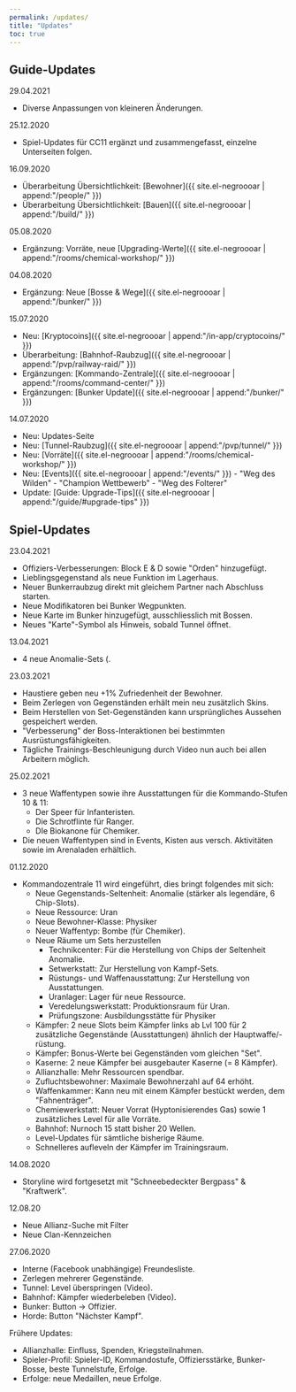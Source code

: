 ```yaml
---
permalink: /updates/
title: "Updates"
toc: true
---
```


## Guide-Updates

29.04.2021
* Diverse Anpassungen von kleineren Änderungen.

25.12.2020
* Spiel-Updates für CC11 ergänzt und zusammengefasst, einzelne Unterseiten folgen.

16.09.2020
* Überarbeitung Übersichtlichkeit: [Bewohner]({{ site.el-negroooar | append:"/people/" }})
* Überarbeitung Übersichtlichkeit: [Bauen]({{ site.el-negroooar | append:"/build/" }})

05.08.2020
* Ergänzung: Vorräte, neue [Upgrading-Werte]({{ site.el-negroooar | append:"/rooms/chemical-workshop/" }}) 

04.08.2020
* Ergänzung: Neue [Bosse & Wege]({{ site.el-negroooar | append:"/bunker/" }}) 


15.07.2020
* Neu: [Kryptocoins]({{ site.el-negroooar | append:"/in-app/cryptocoins/" }}) 
* Überarbeitung: [Bahnhof-Raubzug]({{ site.el-negroooar | append:"/pvp/railway-raid/" }}) 
* Ergänzungen: [Kommando-Zentrale]({{ site.el-negroooar | append:"/rooms/command-center/" }}) 
* Ergänzungen: [Bunker Update]({{ site.el-negroooar | append:"/bunker/" }}) 

14.07.2020
* Neu: Updates-Seite
* Neu: [Tunnel-Raubzug]({{ site.el-negroooar | append:"/pvp/tunnel/" }}) 
* Neu: [Vorräte]({{ site.el-negroooar | append:"/rooms/chemical-workshop/" }}) 
* Neu: [Events]({{ site.el-negroooar | append:"/events/" }}) - "Weg des Wilden" - "Champion Wettbewerb" - "Weg des Folterer"
* Update: [Guide: Upgrade-Tips]({{ site.el-negroooar | append:"/guide/#upgrade-tips" }})

## Spiel-Updates

23.04.2021
* Offiziers-Verbesserungen: Block E & D sowie "Orden" hinzugefügt.
* Lieblingsgegenstand als neue Funktion im Lagerhaus.
* Neuer Bunkerraubzug direkt mit gleichem Partner nach Abschluss starten.
* Neue Modifikatoren bei Bunker Wegpunkten.
* Neue Karte im Bunker hinzugefügt, ausschliesslich mit Bossen.
* Neues "Karte"-Symbol als Hinweis, sobald Tunnel öffnet.

13.04.2021
* 4 neue Anomalie-Sets (.

23.03.2021
* Haustiere geben neu +1% Zufriedenheit der Bewohner.
* Beim Zerlegen von Gegenständen erhält mein neu zusätzlich Skins.
* Beim Herstellen von Set-Gegenständen kann ursprüngliches Aussehen gespeichert werden.
* "Verbesserung" der Boss-Interaktionen bei bestimmten Ausrüstungsfähigkeiten.
* Tägliche Trainings-Beschleunigung durch Video nun auch bei allen Arbeitern möglich.

25.02.2021
* 3 neue Waffentypen sowie ihre Ausstattungen für die Kommando-Stufen 10 & 11:
  * Der Speer für Infanteristen.
  * Die Schrotflinte für Ranger.
  * DIe Biokanone für Chemiker.
* Die neuen Waffentypen sind in Events, Kisten aus versch. Aktivitäten sowie im Arenaladen erhältlich.


01.12.2020
* Kommandozentrale 11 wird eingeführt, dies bringt folgendes mit sich:
  * Neue Gegenstands-Seltenheit: Anomalie (stärker als legendäre, 6 Chip-Slots).
  * Neue Ressource: Uran
  * Neue Bewohner-Klasse: Physiker
  * Neuer Waffentyp: Bombe (für Chemiker).
  * Neue Räume um Sets herzustellen
    * Technikcenter: Für die Herstellung von Chips der Seltenheit Anomalie.
	* Setwerkstatt: Zur Herstellung von Kampf-Sets.
	* Rüstungs- und Waffenausstattung: Zur Herstellung von Ausstattungen.
	* Uranlager: Lager für neue Ressource.
	* Veredelungswerkstatt: Produktionsraum für Uran.
	* Prüfungszone: Ausbildungsstätte für Physiker
  * Kämpfer: 2 neue Slots beim Kämpfer links ab Lvl 100 für 2 zusätzliche Gegenstände (Ausstattungen) ähnlich der Hauptwaffe/-rüstung.
  * Kämpfer: Bonus-Werte bei Gegenständen vom gleichen "Set".
  * Kaserne: 2 neue Kämpfer bei ausgebauter Kaserne (= 8 Kämpfer).
  * Allianzhalle: Mehr Ressourcen spendbar.
  * Zufluchtsbewohner: Maximale Bewohnerzahl auf 64 erhöht.
  * Waffenkammer: Kann neu mit einem Kämpfer bestückt werden, dem "Fahnenträger".
  * Chemiewerkstatt: Neuer Vorrat (Hyptonisierendes Gas) sowie 1 zusätzliches Level für alle Vorräte.
  * Bahnhof: Nurnoch 15 statt bisher 20 Wellen.
  * Level-Updates für sämtliche bisherige Räume.
  * Schnelleres aufleveln der Kämpfer im Trainingsraum.
  

14.08.2020
* Storyline wird fortgesetzt mit "Schneebedeckter Bergpass" & "Kraftwerk".

12.08.20
* Neue Allianz-Suche mit Filter
* Neue Clan-Kennzeichen

27.06.2020
* Interne (Facebook unabhängige) Freundesliste.
* Zerlegen mehrerer Gegenstände.
* Tunnel: Level überspringen (Video).
* Bahnhof: Kämpfer wiederbeleben (Video).
* Bunker: Button -> Offizier.
* Horde: Button "Nächster Kampf".

Frühere Updates:
* Allianzhalle: Einfluss, Spenden, Kriegsteilnahmen.
* Spieler-Profil: Spieler-ID, Kommandostufe, Offiziersstärke, Bunker-Bosse, beste Tunnelstufe, Erfolge.
* Erfolge: neue Medaillen, neue Erfolge.


